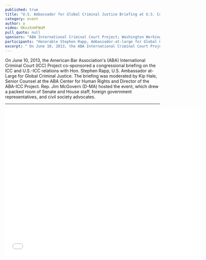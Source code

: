 ```yaml
---
published: true
title: "U.S. Ambassador for Global Criminal Justice Briefing at U.S. Congress"
category: event
author: a
video: OKxzXnHFWuM
pull_quote: null
sponsors: "ABA International Criminal Court Project; Washington Working Group on the ICC"
participants: "Honorable Stephen Rapp, Ambassador-at-large for Global Criminal Justice; Moderator Kip Hale, Senior Counsel at the ABA Center for Human Rights and Director of the ABA International Criminal Court Project"
excerpt: " On June 10, 2013, the ABA International Criminal Court Project sponsored a congressional briefing on the ICC and US-ICC relations with Hon. Stephen Rapp, U.S. Ambassador at-Large for Global Criminal Justice."
---
```



On June 10, 2013, the American Bar Association's (ABA) International Criminal Court (ICC) Project co-sponsored a congressional briefing on the ICC and U.S.-ICC relations with Hon. Stephen Rapp, U.S. Ambassador at-Large for Global Criminal Justice. The briefing was moderated by Kip Hale, Senior Counsel at the ABA Center for Human Rights and Director of the ABA-ICC Project. Rep. Jim McGovern (D-MA) hosted the event, which drew a packed room of Senate and House staff, foreign government representatives, and civil society advocates.

---

<iframe width="640" height="480" src="//www.youtube.com/embed/pXC1HlydJXg" frameborder="0" allowfullscreen></iframe>

